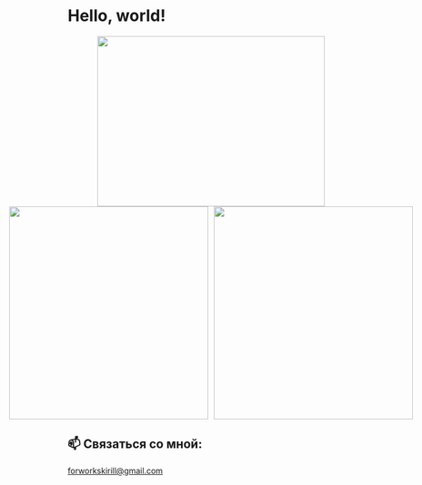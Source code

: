 # Hello, world!

<div style="display: flex; justify-content: center; align-items: center;">
  <img src="https://media1.giphy.com/media/v1.Y2lkPTc5MGI3NjExb3gxYmhucHMycjc1a2w3Zmp2eGs2eGNjbWlycG45cGtnNGRzYW1haiZlcD12MV9pbnRlcm5hbF9naWZfYnlfaWQmY3Q9Zw/QDjpIL6oNCVZ4qzGs7/giphy.webp" width="400" height="300"/>
</div>

<div style="display: flex; gap: 10px; justify-content: center; align-items: center;">
  <img src="https://github-readme-stats.vercel.app/api/top-langs/?username=fckngawsm&layout=compact&hide_title=true&theme=radical" height="375" width="350"/>
  <img src="https://github-readme-stats.vercel.app/api?username=fckngawsm&show_icons=true&theme=radical" width="350" height="375"/>
</div>

## 📫 Связаться со мной:
[forworkskirill@gmail.com](mailto:forworkskirill@gmail.com)
